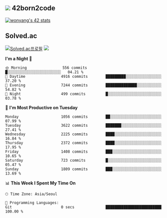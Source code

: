 
## <img src="https://img.shields.io/badge/-000000?style=flat&logo=42&logoColor=white"> 42born2code
<!--[![wonyang's 42 stats](https://badge42.vercel.app/api/v2/cl5nhe5b6007809kydha7ht42/stats?cursusId=21&coalitionId=88)](https://profile.intra.42.fr/users/wonyang)-->

[![wonyang's 42 stats](https://badge.mediaplus.ma/starryblue/wonyang?1337Badge=off&UM6P=off)](https://github.com/oakoudad/badge42)

## Solved.ac
[![Solved.ac프로필](http://mazassumnida.wtf/api/v2/generate_badge?boj=bennyws)](https://solved.ac/bennyws)
<a href="https://solved.ac/bennyws"><img src="http://mazandi.herokuapp.com/api?handle=bennyws&theme=cold"/></a>

<!--START_SECTION:waka-->
**I'm a Night 🦉** 

```text
🌞 Morning                556 commits         █░░░░░░░░░░░░░░░░░░░░░░░░   04.21 % 
🌆 Daytime                4916 commits        █████████░░░░░░░░░░░░░░░░   37.20 % 
🌃 Evening                7244 commits        ██████████████░░░░░░░░░░░   54.82 % 
🌙 Night                  499 commits         █░░░░░░░░░░░░░░░░░░░░░░░░   03.78 % 
```
📅 **I'm Most Productive on Tuesday** 

```text
Monday                   1056 commits        ██░░░░░░░░░░░░░░░░░░░░░░░   07.99 % 
Tuesday                  3622 commits        ███████░░░░░░░░░░░░░░░░░░   27.41 % 
Wednesday                2225 commits        ████░░░░░░░░░░░░░░░░░░░░░   16.84 % 
Thursday                 2372 commits        ████░░░░░░░░░░░░░░░░░░░░░   17.95 % 
Friday                   1408 commits        ███░░░░░░░░░░░░░░░░░░░░░░   10.65 % 
Saturday                 723 commits         █░░░░░░░░░░░░░░░░░░░░░░░░   05.47 % 
Sunday                   1809 commits        ███░░░░░░░░░░░░░░░░░░░░░░   13.69 % 
```


📊 **This Week I Spent My Time On** 

```text
🕑︎ Time Zone: Asia/Seoul

💬 Programming Languages: 
Git                      0 secs              █████████████████████████   100.00 % 
```


<!--END_SECTION:waka-->
